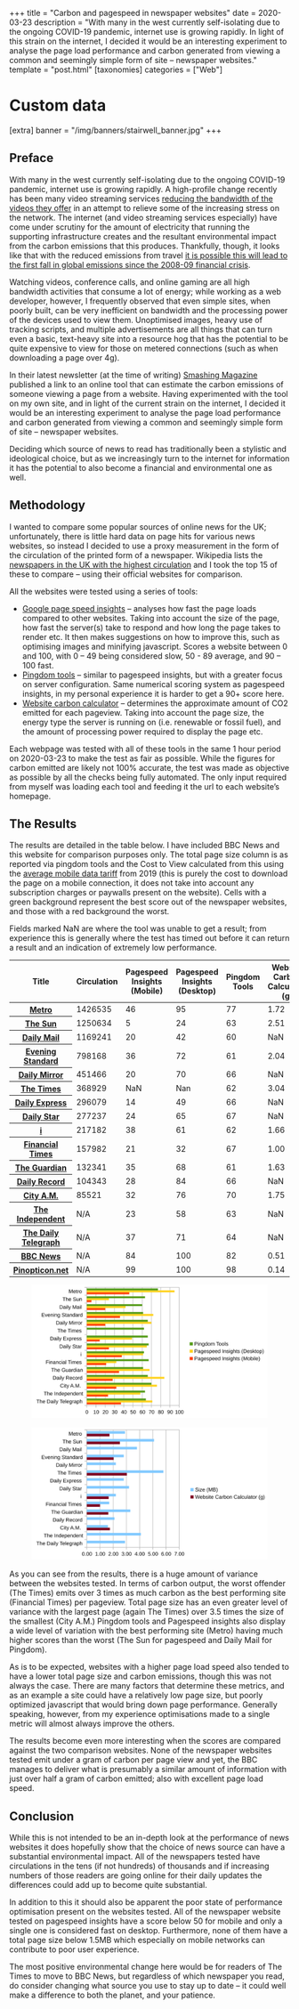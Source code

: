 +++
title = "Carbon and pagespeed in newspaper websites"
date = 2020-03-23
description = "With many in the west currently self-isolating due to the ongoing COVID-19 pandemic, internet use is growing rapidly. In light of this strain on the internet, I decided it would be an interesting experiment to analyse the page load performance and carbon generated from viewing a common and seemingly simple form of site – newspaper websites."
template = "post.html"
[taxonomies]
categories = ["Web"]

# Custom data
[extra]
banner = "/img/banners/stairwell_banner.jpg"
+++
<div class="text-block">

## Preface
With many in the west currently self-isolating due to the ongoing COVID-19 pandemic, internet use is growing rapidly. A high-profile change recently has been many video streaming services [reducing the bandwidth of the videos they offer](https://www.theguardian.com/media/2020/mar/19/netflix-to-slow-europe-transmissions-to-avoid-broadband-overload) in an attempt to relieve some of the increasing stress on the network. The internet (and video streaming services especially) have come under scrutiny for the amount of electricity that running the supporting infrastructure creates and the resultant environmental impact from the carbon emissions that this produces. Thankfully, though, it looks like that with the reduced emissions from travel <a href="https://www.theguardian.com/world/2020/mar/10/coronavirus-could-cause-fall-in-global-co2-emissions">it is possible this will lead to the first fall in global emissions since the 2008-09 financial crisis</a>.

Watching videos, conference calls, and online gaming are all high bandwidth activities that consume a lot of energy; while working as a web developer, however, I frequently observed that even simple sites, when poorly built, can be very inefficient on bandwidth and the processing power of the devices used to view them. Unoptimised images, heavy use of tracking scripts, and multiple advertisements are all things that can turn even a basic, text-heavy site into a resource hog that has the potential to be quite expensive to view for those on metered connections (such as when downloading a page over 4g).

In their latest newsletter (at the time of writing) [Smashing Magazine](https://www.smashingmagazine.com/) published a link to an online tool that can estimate the carbon emissions of someone viewing a page from a website. Having experimented with the tool on my own site, and in light of the current strain on the internet, I decided it would be an interesting experiment to analyse the page load performance and carbon generated from viewing a common and seemingly simple form of site – newspaper websites. 

Deciding which source of news to read has traditionally been a stylistic and ideological choice, but as we increasingly turn to the internet for information it has the potential to also become a financial and environmental one as well.

## Methodology
I wanted to compare some popular sources of online news for the UK; unfortunately, there is little hard data on page hits for various news websites, so instead I decided to use a proxy measurement in the form of the circulation of the printed form of a newspaper. Wikipedia lists the [newspapers in the UK with the highest circulation](https://en.wikipedia.org/wiki/List_of_newspapers_in_the_United_Kingdom_by_circulation) and I took the top 15 of these to compare – using their official websites for comparison.

All the websites were tested using a series of tools:
- [Google page speed insights](https://developers.google.com/speed/pagespeed/insights/) – analyses how fast the page loads compared to other websites. Taking into account the size of the page, how fast the server(s) take to respond and how long the page takes to render etc. It then makes suggestions on how to improve this, such as optimising images and minifying javascript. Scores a website between 0 and 100, with 0 – 49 being considered slow, 50 - 89 average, and 90 – 100 fast.
- [Pingdom tools](https://tools.pingdom.com/) – similar to pagespeed insights, but with a greater focus on server configuration. Same numerical scoring system as pagespeed insights, in my personal experience it is harder to get a 90+ score here.
- [Website carbon calculator](https://www.websitecarbon.com/) – determines the approximate amount of CO2 emitted for each pageview. Taking into account the page size, the energy type the server is running on (i.e. renewable or fossil fuel), and the amount of processing power required to display the page etc.

Each webpage was tested with all of these tools in the same 1 hour period on 2020-03-23 to make the test as fair as possible. While the figures for carbon emitted are likely not 100% accurate, the test was made as objective as possible by all the checks being fully automated. The only input required from myself was loading each tool and feeding it the url to each website’s homepage.

## The Results
The results are detailed in the table below. I have included BBC News and this website for comparison purposes only. The total page size column is as reported via pingdom tools and the Cost to View calculated from this using the [average mobile data tariff](https://www.cable.co.uk/mobiles/worldwide-data-pricing/) from 2019 (this is purely the cost to download the page on a mobile connection, it does not take into account any subscription charges or paywalls present on the website). Cells with a green background represent the best score out of the newspaper websites, and those with a red background the worst.

Fields marked NaN are where the tool was unable to get a result; from experience this is generally where the test has timed out before it can return a result and an indication of extremely low performance.

<div class="table-wrapper">
    <table>
        <thead>
            <tr>
                <th scope="col">Title</th>
                <th scope="col">Circulation</th>
                <th scope="col">Pagespeed Insights (Mobile)</th>
                <th scope="col">Pagespeed Insights (Desktop)</th>
                <th scope="col">Pingdom Tools</th>
                <th scope="col">Website Carbon Calculator (g)</th>
                <th scope="col">Size (MB)</th>
                <th scope="col">Cost to View ($)</th>
            </tr>
        </thead>
        <tbody>
            <tr>
                <th scope="row"><a href="https://www.metro.news/">Metro</a></th>
                <td>1426535</td>
                <td class="good">46</td>
                <td class="good">95</td>
                <td class="good">77</td>
                <td>1.72</td>
                <td>2.90</td>
                <td>$0.0193</td>
            </tr>
            <tr>
                <th scope="row"><a href="https://www.thesun.co.uk/">The Sun</a></th>
                <td>1250634</td>
                <td class="bad">5</td>
                <td class="bad">24</td>
                <td>63</td>
                <td>2.51</td>
                <td>5.10</td>
                <td>$0.0340</td>
            </tr>
            <tr>
                <th scope="row"><a href="http://dailymail.co.uk/">Daily Mail</a></th>
                <td>1169241</td>
                <td>20</td>
                <td>42</td>
                <td class="bad">60</td>
                <td>NaN</td>
                <td>3.80</td>
                <td>$0.0253</td>
            </tr>
            <tr>
                <th scope="row"><a href="https://www.standard.co.uk/">Evening Standard</a></th>
                <td>798168</td>
                <td>36</td>
                <td>72</td>
                <td>61</td>
                <td>2.04</td>
                <td>2.80</td>
                <td>$0.0186</td>
            </tr>
            <tr>
                <th scope="row"><a href="http://mirror.co.uk/">Daily Mirror</a></th>
                <td>451466</td>
                <td>20</td>
                <td>70</td>
                <td>66</td>
                <td>NaN</td>
                <td>2.20</td>
                <td>$0.0147</td>
            </tr>
            <tr>
                <th scope="row"><a href="https://www.thetimes.co.uk/">The Times</a></th>
                <td>368929</td>
                <td>NaN</td>
                <td>Nan</td>
                <td>62</td>
                <td class="bad">3.04</td>
                <td class="bad">5.80</td>
                <td class="bad">$0.0386</td>
            </tr>
            <tr>
                <th scope="row"><a href="http://www.express.co.uk/">Daily Express</a></th>
                <td>296079</td>
                <td>14</td>
                <td>49</td>
                <td>66</td>
                <td>NaN</td>
                <td>2.80</td>
                <td>$0.0186</td>
            </tr>
            <tr>
                <th scope="row"><a href="http://www.dailystar.co.uk/">Daily Star</a></th>
                <td>277237</td>
                <td>24</td>
                <td>65</td>
                <td>67</td>
                <td>NaN</td>
                <td>3.20</td>
                <td>$0.0213</td>
            </tr>
            <tr>
                <th scope="row"><a href="http://inews.co.uk/">i</a></th>
                <td>217182</td>
                <td>38</td>
                <td>61</td>
                <td>62</td>
                <td>1.66</td>
                <td>2.20</td>
                <td>$0.0147</td>
            </tr>
            <tr>
                <th scope="row"><a href="https://www.ft.com/">Financial Times</a></th>
                <td>157982</td>
                <td>21</td>
                <td>32</td>
                <td>67</td>
                <td class="good">1.00</td>
                <td>1.70</td>
                <td>$0.0113</td>
            </tr>
            <tr>
                <th scope="row"><a href="https://theguardian.com/">The Guardian</a></th>
                <td>132341</td>
                <td>35</td>
                <td>68</td>
                <td>61</td>
                <td>1.63</td>
                <td>3.30</td>
                <td>$0.0220</td>
            </tr>
            <tr>
                <th scope="row"><a href="http://www.dailyrecord.co.uk/">Daily Record</a></th>
                <td>104343</td>
                <td>28</td>
                <td>84</td>
                <td>66</td>
                <td>NaN</td>
                <td>2.10</td>
                <td>$0.0140</td>
            </tr>
            <tr>
                <th scope="row"><a href="http://www.cityam.com/">City A.M.</a></th>
                <td>85521</td>
                <td>32</td>
                <td>76</td>
                <td>70</td>
                <td>1.75</td>
                <td class="good">1.60</td>
                <td class="good">$0.0107</td>
            </tr>
            <tr>
                <th scope="row"><a href="https://www.independent.co.uk/">The Independent</a></th>
                <td>N/A</td>
                <td>23</td>
                <td>58</td>
                <td>63</td>
                <td>NaN</td>
                <td>4.10</td>
                <td>$0.0273</td>
            </tr>
            <tr>
                <th scope="row"><a href="https://www.telegraph.co.uk/">The Daily Telegraph</a></th>
                <td>N/A</td>
                <td>37</td>
                <td>71</td>
                <td>64</td>
                <td>NaN</td>
                <td>2.90</td>
                <td>$0.0193</td>
            </tr>
            <tr>
                <th scope="row"><a href="https://www.bbc.com/news">BBC News</a></th>
                <td>N/A</td>
                <td>84</td>
                <td>100</td>
                <td>82</td>
                <td>0.51</td>
                <td>2.20</td>
                <td>$0.0147</td>
            </tr>
            <tr>
                <th scope="row"><a href="https://pinopticon.net/">Pinopticon.net</a></th>
                <td>N/A</td>
                <td>99</td>
                <td>100</td>
                <td>98</td>
                <td>0.14</td>
                <td>0.17</td>
                <td>$0.0011</td>
            </tr>
        </tbody>
    </table>
</div>
<figure>
    <img src="News_Carbon_01.svg" alt="Visual representation of data from the table" />
</figure>
<figure>
    <img src="News_Carbon_02.svg" alt="Visual representation of data from the table" />
</figure>

As you can see from the results, there is a huge amount of variance between the websites tested. In terms of carbon output, the worst offender (The Times) emits over 3 times as much carbon as the best performing site (Financial Times) per pageview. Total page size has an even greater level of variance with the largest page (again The Times) over 3.5 times the size of the smallest (City A.M.) Pingdom tools and Pagespeed insights also display a wide level of variation with the best performing site (Metro) having much higher scores than the worst (The Sun for pagespeed and Daily Mail for Pingdom).

As is to be expected, websites with a higher page load speed also tended to have a lower total page size and carbon emissions, though this was not always the case. There are many factors that determine these metrics, and as an example a site could have a relatively low page size, but poorly optimized javascript that would bring down page performance. Generally speaking, however, from my experience optimisations made to a single metric will almost always improve the others.

The results become even more interesting when the scores are compared against the two comparison websites. None of the newspaper websites tested emit under a gram of carbon per page view and yet, the BBC manages to deliver what is presumably a similar amount of information with just over half a gram of carbon emitted; also with excellent page load speed.

## Conclusion
While this is not intended to be an in-depth look at the performance of news websites it does hopefully show that the choice of news source can have a substantial environmental impact. All of the newspapers tested have circulations in the tens (if not hundreds) of thousands and if increasing numbers of those readers are going online for their daily updates the differences could add up to become quite substantial.

In addition to this it should also be apparent the poor state of performance optimisation present on the websites tested. All of the newspaper website tested on pagespeed insights have a score below 50 for mobile and only a single one is considered fast on desktop. Furthermore, none of them have a total page size below 1.5MB which especially on mobile networks can contribute to poor user experience.

The most positive environmental change here would be for readers of The Times to move to BBC News, but regardless of which newspaper you read, do consider changing what source you use to stay up to date – it could well make a difference to both the planet, and your patience.

</div>